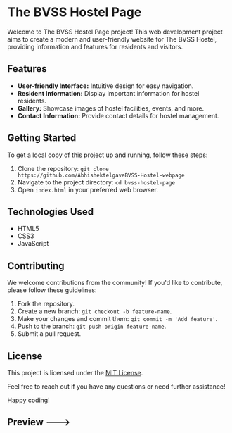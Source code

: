 # The BVSS Hostel Page

Welcome to The BVSS Hostel Page project! This web development project aims to create a modern and user-friendly website for The BVSS Hostel, providing information and features for residents and visitors.

## Features

- **User-friendly Interface:** Intuitive design for easy navigation.
- **Resident Information:** Display important information for hostel residents.
- **Gallery:** Showcase images of hostel facilities, events, and more.
- **Contact Information:** Provide contact details for hostel management.

## Getting Started

To get a local copy of this project up and running, follow these steps:

1. Clone the repository: `git clone https://github.com/AbhishektelgaveBVSS-Hostel-webpage`
2. Navigate to the project directory: `cd bvss-hostel-page`
3. Open `index.html` in your preferred web browser.

## Technologies Used

- HTML5
- CSS3
- JavaScript
  
## Contributing

We welcome contributions from the community! If you'd like to contribute, please follow these guidelines:

1. Fork the repository.
2. Create a new branch: `git checkout -b feature-name`.
3. Make your changes and commit them: `git commit -m 'Add feature'`.
4. Push to the branch: `git push origin feature-name`.
5. Submit a pull request.

## License

This project is licensed under the [MIT License](LICENSE).

Feel free to reach out if you have any questions or need further assistance!

Happy coding!


## Preview --->  

